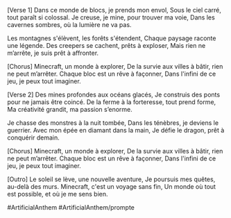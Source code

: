 [Verse 1]
Dans ce monde de blocs, je prends mon envol,
Sous le ciel carré, tout paraît si colossal.
Je creuse, je mine, pour trouver ma voie,
Dans les cavernes sombres, où la lumière ne va pas.

Les montagnes s'élèvent, les forêts s'étendent,
Chaque paysage raconte une légende.
Des creepers se cachent, prêts à exploser,
Mais rien ne m’arrête, je suis prêt à affronter.

[Chorus]
Minecraft, un monde à explorer,
De la survie aux villes à bâtir, rien ne peut m’arrêter.
Chaque bloc est un rêve à façonner,
Dans l'infini de ce jeu, je peux tout imaginer.

[Verse 2]
Des mines profondes aux océans glacés,
Je construis des ponts pour ne jamais être coincé.
De la ferme à la forteresse, tout prend forme,
Ma créativité grandit, ma passion s’enorme.

Je chasse des monstres à la nuit tombée,
Dans les ténèbres, je deviens le guerrier.
Avec mon épée en diamant dans la main,
Je défie le dragon, prêt à conquérir demain.

[Chorus]
Minecraft, un monde à explorer,
De la survie aux villes à bâtir, rien ne peut m’arrêter.
Chaque bloc est un rêve à façonner,
Dans l'infini de ce jeu, je peux tout imaginer.

[Outro]
Le soleil se lève, une nouvelle aventure,
Je poursuis mes quêtes, au-delà des murs.
Minecraft, c'est un voyage sans fin,
Un monde où tout est possible, et où je me sens bien.


#ArtificialAnthem 
#ArtificialAnthem/prompte

